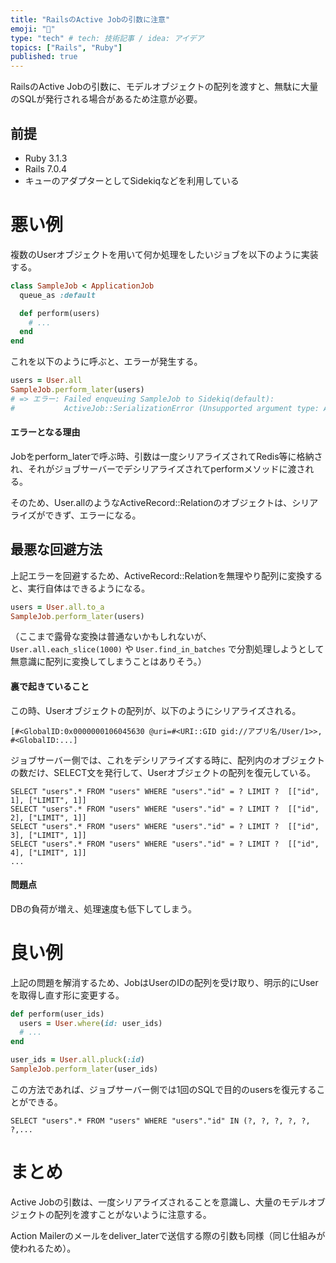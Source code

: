 ```yaml
---
title: "RailsのActive Jobの引数に注意"
emoji: "🦉"
type: "tech" # tech: 技術記事 / idea: アイデア
topics: ["Rails", "Ruby"]
published: true
---
```


RailsのActive Jobの引数に、モデルオブジェクトの配列を渡すと、無駄に大量のSQLが発行される場合があるため注意が必要。

## 前提

- Ruby 3.1.3
- Rails 7.0.4
- キューのアダプターとしてSidekiqなどを利用している

# 悪い例

複数のUserオブジェクトを用いて何か処理をしたいジョブを以下のように実装する。

```rb
class SampleJob < ApplicationJob
  queue_as :default

  def perform(users)
    # ...
  end
end
```

これを以下のように呼ぶと、エラーが発生する。

```rb
users = User.all
SampleJob.perform_later(users)
# => エラー: Failed enqueuing SampleJob to Sidekiq(default):
#           ActiveJob::SerializationError (Unsupported argument type: ActiveRecord::Relation)
```

#### エラーとなる理由

Jobをperform_laterで呼ぶ時、引数は一度シリアライズされてRedis等に格納され、それがジョブサーバーでデシリアライズされてperformメソッドに渡される。

そのため、User.allのようなActiveRecord::Relationのオブジェクトは、シリアライズができず、エラーになる。

## 最悪な回避方法

上記エラーを回避するため、ActiveRecord::Relationを無理やり配列に変換すると、実行自体はできるようになる。

```rb
users = User.all.to_a
SampleJob.perform_later(users)
```

（ここまで露骨な変換は普通ないかもしれないが、 `User.all.each_slice(1000)` や `User.find_in_batches` で分割処理しようとして無意識に配列に変換してしまうことはありそう。）

#### 裏で起きていること

この時、Userオブジェクトの配列が、以下のようにシリアライズされる。

```log
[#<GlobalID:0x0000000106045630 @uri=#<URI::GID gid://アプリ名/User/1>>, #<GlobalID:...]
```

ジョブサーバー側では、これをデシリアライズする時に、配列内のオブジェクトの数だけ、SELECT文を発行して、Userオブジェクトの配列を復元している。

```log
SELECT "users".* FROM "users" WHERE "users"."id" = ? LIMIT ?  [["id", 1], ["LIMIT", 1]]
SELECT "users".* FROM "users" WHERE "users"."id" = ? LIMIT ?  [["id", 2], ["LIMIT", 1]]
SELECT "users".* FROM "users" WHERE "users"."id" = ? LIMIT ?  [["id", 3], ["LIMIT", 1]]
SELECT "users".* FROM "users" WHERE "users"."id" = ? LIMIT ?  [["id", 4], ["LIMIT", 1]]
...
```

#### 問題点

DBの負荷が増え、処理速度も低下してしまう。

# 良い例

上記の問題を解消するため、JobはUserのIDの配列を受け取り、明示的にUserを取得し直す形に変更する。

```rb
def perform(user_ids)
  users = User.where(id: user_ids)
  # ...
end
```

```rb
user_ids = User.all.pluck(:id)
SampleJob.perform_later(user_ids)
```

この方法であれば、ジョブサーバー側では1回のSQLで目的のusersを復元することができる。

```log
SELECT "users".* FROM "users" WHERE "users"."id" IN (?, ?, ?, ?, ?, ?,...
```

# まとめ

Active Jobの引数は、一度シリアライズされることを意識し、大量のモデルオブジェクトの配列を渡すことがないように注意する。

Action Mailerのメールをdeliver_laterで送信する際の引数も同様（同じ仕組みが使われるため）。
